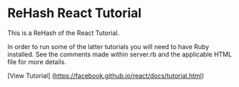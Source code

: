 # ReHash React Tutorial

This is a ReHash of the React Tutorial.

In order to run some of the latter tutorials you will need to have Ruby installed.  See the comments made within server.rb and the applicable HTML file for more details.

[View Tutorial] (https://facebook.github.io/react/docs/tutorial.html)